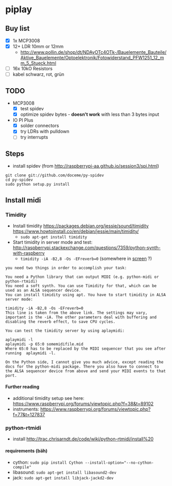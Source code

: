 # piplay
## Buy list
- [x] 1x MCP3008
- [x] 12+ LDR 10mm or 12mm
  - http://www.pollin.de/shop/dt/NDAyOTc4OTk-/Bauelemente_Bauteile/Aktive_Bauelemente/Optoelektronik/Fotowiderstand_PFW1251_12_mm_5_Stueck.html 
- [ ] 16x 10kO Resistors
- [ ] kabel schwarz, rot, grün

## TODO
- MCP3008
  - [x] test spidev 
  - [x] optimize spidev bytes - **doesn't work** with less than 3 bytes input
- IO PI Plus
  - [x] solder connectors 
  - [x] try LDRs with pulldown
  - [ ] try interrupts

## Steps
- install spidev (from http://raspberrypi-aa.github.io/session3/spi.html)
```
git clone git://github.com/doceme/py-spidev
cd py-spidev
sudo python setup.py install
```
## Install midi

### Timidity
- Install timidity https://packages.debian.org/jessie/sound/timidity 
 https://www.howtoinstall.co/en/debian/jessie/main/timidity/ 
  - `sudo apt-get install timidity`
- Start timidity in server mode and test: http://raspberrypi.stackexchange.com/questions/7359/python-synth-with-raspberry 
  - `timidity -iA -B2,8 -Os -EFreverb=0` (somewhere in [screen](http://ss64.com/bash/screen.html) ?)
  
```
you need two things in order to accomplish your task:

You need a Python library that can output MIDI (e.g. python-midi or python-rtmidi)
You need a soft synth. You can use Timidity for that, which can be used as an ALSA sequencer device.
You can install timidity using apt. You have to start timidity in ALSA server mode:

timidity -iA -B2,8 -Os -EFreverb=0
This line is taken from the above link. The settings may vary, important is the -iA. The other parameters deal with buffering and disabling the reverb effect, to save CPU cycles.

You can test the timidity server by using aplaymidi:

aplaymidi -l
aplaymidi -p 65:0 somemidifile.mid
Where 65:0 has to be replaced by the MIDI sequencer that you see after running  aplaymidi -l.

On the Python side, I cannot give you much advice, except reading the docs for the python-midi package. There you also have to connect to the ALSA sequencer device from above and send your MIDI events to that port.
```

#### Further reading
 - additional timidity setup see here: https://www.raspberrypi.org/forums/viewtopic.php?f=38&t=89102
 - instruments: https://www.raspberrypi.org/forums/viewtopic.php?f=77&t=127837
 
### python-rtmidi 
- install http://trac.chrisarndt.de/code/wiki/python-rtmidi/install%20

#### requirements (bäh)
- cython: `sudo pip install Cython --install-option="--no-cython-compile"`
- libasound: `sudo apt-get install libasound2-dev`
- jack: `sudo apt-get install libjack-jackd2-dev`
 
